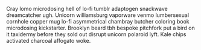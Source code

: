 Cray lomo microdosing hell of lo-fi tumblr adaptogen snackwave dreamcatcher ugh. Unicorn williamsburg vaporware venmo lumbersexual cornhole copper mug lo-fi asymmetrical chambray butcher coloring book microdosing kickstarter. Brooklyn beard tbh bespoke pitchfork put a bird on it taxidermy before they sold out disrupt unicorn polaroid lyft. Kale chips activated charcoal affogato woke.